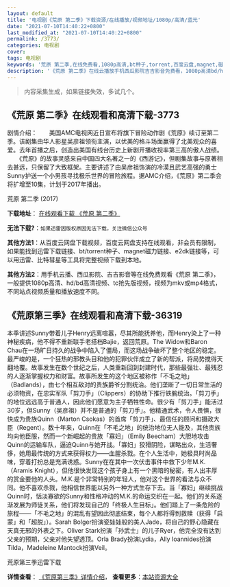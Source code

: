 ```yaml
---
layout: default
title: '电视剧《荒原 第二季》下载资源/在线播放/视频地址/1080p/高清/蓝光'
date: "2021-07-10T14:40:22+0800"
last_modified_at: "2021-07-10T14:40:22+0800"
permalink: /3773/
categories: 电视剧
cover:
tags: 电视剧
keywords: '荒原 第二季,在线免费看,1080p高清,bt种子,torrent,百度云盘,magnet,磁力链,迅雷下载资源'
description: '《荒原 第二季》在线云播放手机西瓜影院吉吉影音免费看，1080p高清bd/hd未删减完整版和tc抢先枪版，mkv/mp4格式，附带bt/torrent种子、magnet/磁力链、百度云盘、网盘资源迅雷下载链接'
---
```


>内容采集生成，如果链接失效，多试几个。


## 《荒原 第二季》在线观看和高清下载-3773

剧情介绍：　　美国AMC电视网近日宣布将旗下冒险动作剧《荒原》续订至第二季。该剧集由华人影星吴彦祖领衔主演，以优美的格斗场面赢得了北美观众的喜爱。去年首播之后，创造出美国有线台历史上新剧开播收视率第三高的傲人战绩。 　　《荒原》的故事灵感来自中国四大名著之一的《西游记》，但剧集故事与原著相去甚远，只保留了大致框架。主要讲述了由吴彦祖饰演的冷漠且武艺高强的勇士Sunny护送一个小男孩寻找极乐世界的冒险旅程。据AMC介绍，《荒原》第二季会将扩增至10集，计划于2017年播出。


荒原 第二季 (2017)

**下载地址**： [在线观看下载 《荒原 第二季》](https://www.btbtdy.me/btdy/dy10278.html) 


**无法下载?**：`如果迅雷因版权原因无法下载，关注微信公众号 `

**其他方法1**：从百度云网盘下载视频，百度云网盘支持在线观看，非会员有限制，如果能找到迅雷下载链接、bt/torrent种子、magnet磁力链接、e2dk链接等，可以用迅雷、比特彗星等工具将完整视频下载到本地。

**其他方法2**：用手机云播、西瓜影院、吉吉影音等在线免费观看《荒原 第二季》，一般提供1080p高清、hd/bd高清视频、tc抢先版视频，视频为mkv或mp4格式，不同站点视频质量和播放速度不同。


## 《荒原第三季》在线观看和高清下载-36319

本季讲述Sunny带着儿子Henry远离喧嚣，尽其所能抚养他，而Henry染上了一种神秘疾病，他不得不重新联手老搭档Bajie，返回荒原。The Widow和Baron Chau在一场旷日持久的战争中陷入了僵局，而这场战争破坏了整个地区的稳定。最严峻的是，一个狂热的邪教头目和他的犯罪伙伴成立了新的帮派，将局势搅得天翻地覆。故事发生在数个世纪之后，人类重新回到封建时代，那些最强壮、最残忍的人逐渐掌握权力和财富。故事所发生的这个地区被称作「不毛之地」（Badlands），由七个相互敌对的贵族爵爷分割统治。他们垄断了一切日常生活的必须物资，在忠实军队「剪刀手」（Clippers）的协助下推行铁腕统治。「剪刀手」的地位远远高于普通人，因此他们愿意为主子牺牲性命。很少有「剪刀手」能活过30岁，但Sunny（吴彦祖）并不是普通的「剪刀手」。他精通武术，令人畏惧，很快成为贵族Quinn（Marton Csokas）的首席「剪刀手」、最信任的顾问和摄政大臣（Regent）。数十年来，Quinn在「不毛之地」的统治地位无人能及，其他贵族均向他臣服，然而一个新崛起的贵族「寡妇」（Emily Beecham）大胆地攻击Quinn的运输车队，逼迫Quinn与她开战。「寡妇」狡猾阴险，谋略出众，生活奢侈，她用最传统的方式来获得权力——血腥杀戮。在个人生活中，她极具时尚品味，穿着打扮总是充满诱惑。Sunny在在其中一次伏击事件中救下少年M.K.（Aramis Knight），但他很快发现这个孩子身上有一个黑暗的秘密，有人出丰厚的赏金要他的人头。M.K.是个非常特别的年轻人，他对这个世界的看法与众不同。他不喜欢杀戮，他相信世界能以另外一种方式生存下去。当「寡妇」继续挑战Quinn时，恬淡寡欲的Sunny和性格冲动的M.K.的命运交织在一起。他们的关系逐渐发展为师徒关系，他们将发现自己的「终极人生目标」。他们踏上了一条危险的旅程——「不毛之地」的混乱有望因此彻底结束，每个人都将得到救赎（获得「启蒙」和「超脱」）。Sarah Bolger扮演瓷娃娃般的美人Jade，将自己的野心隐藏在天真无邪的外表之下。Oliver Stark扮演「孙武士」的儿子Ryer，他完全没有达到父亲的预期，父亲对他失望透顶。Orla Brady扮演Lydia，Ally Ioannides扮演Tilda，Madeleine Mantock扮演Veil。


荒原第三季迅雷下载

**详情查看**： [《荒原第三季》详情介绍](/movie/36319/)， **查看更多**：[本站资源大全](/movie/t/all/)

